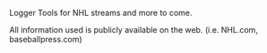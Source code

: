 Logger Tools for NHL streams and more to come.

All information used is publicly available on the web. (i.e. NHL.com, baseballpress.com)
